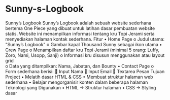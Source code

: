 # Sunny-s-Logbook
Sunny’s Logbook
Sunny’s Logbook adalah sebuah website sederhana bertema One Piece yang dibuat untuk latihan dasar pembuatan website statis. Website ini menampilkan informasi tentang kru Topi Jerami serta menyediakan halaman kontak sederhana.
Fitur
•	Home Page
o	Judul utama: "Sunny’s Logbook"
o	Gambar kapal Thousand Sunny sebagai ikon utama
•	Crew Page
o	Menampilkan daftar kru Topi Jerami (minimal 5 orang: Luffy, Zoro, Nami, Usopp, Sanji)
o	Informasi kru disusun menggunakan <table> atau layout grid <div>
o	Data yang ditampilkan: Nama, Jabatan, dan Bounty
•	Contact Page
o	Form sederhana berisi:
	Input Nama
	Input Email
	Textarea Pesan
Tujuan Project
•	Melatih dasar HTML & CSS
•	Membuat struktur halaman web sederhana
•	Belajar mengorganisir konten dalam beberapa halaman
Teknologi yang Digunakan
•	HTML → Struktur halaman
•	CSS → Styling dasar

